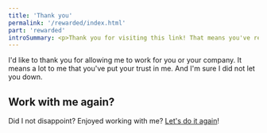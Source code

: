 ```yaml
---
title: 'Thank you'
permalink: '/rewarded/index.html'
part: 'rewarded'
introSummary: <p>Thank you for visiting this link! That means you've received an invoice (or you just randomly tried some URLs 🤷🏻‍♂️).</p>
---
```


I'd like to thank you for allowing me to work for you or your company. It means a lot to me that you've put your trust in me. And I'm sure I did not let you down.

## Work with me again?
Did I not disappoint? Enjoyed working with me? [Let's do it again](/available)!

